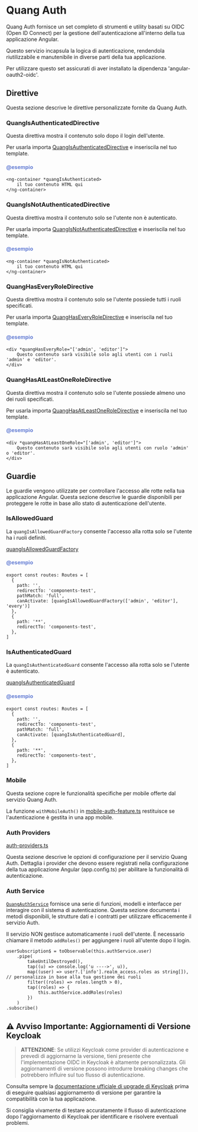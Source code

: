 # Quang Auth

Quang Auth fornisce un set completo di strumenti e utility basati su OIDC (Open ID Connect) per la gestione
dell'autenticazione all'interno della tua applicazione Angular.

Questo servizio incapsula la logica di autenticazione, rendendola riutilizzabile e manutenibile in diverse parti della tua applicazione.

Per utilizzare questo set assicurati di aver installato la dipendenza 'angular-oauth2-oidc'.

## Direttive

Questa sezione descrive le direttive personalizzate fornite da Quang Auth.

### QuangIsAuthenticatedDirective

Questa direttiva mostra il contenuto solo dopo il login dell'utente.

Per usarla importa [QuangIsAuthenticatedDirective](./directives/is-authenticated.directive.ts) e inseriscila nel tuo template.

<h4 style="color:#657ED4">@esempio</h4>

```
<ng-container *quangIsAuthenticated>
    il tuo contenuto HTML qui
</ng-container>
```

### QuangIsNotAuthenticatedDirective

Questa direttiva mostra il contenuto solo se l'utente non è autenticato.

Per usarla importa [QuangIsNotAuthenticatedDirective](./directives/is-not-authenticated.directive.ts) e inseriscila nel tuo template.

<h4 style="color:#657ED4">@esempio</h4>

```
<ng-container *quangIsNotAuthenticated>
    il tuo contenuto HTML qui
</ng-container>
```

### QuangHasEveryRoleDirective

Questa direttiva mostra il contenuto solo se l'utente possiede tutti i ruoli specificati.

Per usarla importa [QuangHasEveryRoleDirective](./directives/has-every-role.directive.ts) e inseriscila nel tuo template.

<h4 style="color:#657ED4">@esempio</h4>

```
<div *quangHasEveryRole="['admin', 'editor']">
    Questo contenuto sarà visibile solo agli utenti con i ruoli 'admin' e 'editor'.
</div>
```

### QuangHasAtLeastOneRoleDirective

Questa direttiva mostra il contenuto solo se l'utente possiede almeno uno dei ruoli specificati.

Per usarla importa [QuangHasAtLeastOneRoleDirective](./directives/has-at-least-one-role.directive.ts) e inseriscila nel tuo template.

<h4 style="color:#657ED4">@esempio</h4>

```
<div *quangHasAtLeastOneRole="['admin', 'editor']">
    Questo contenuto sarà visibile solo agli utenti con ruolo 'admin' o 'editor'.
</div>
```

## Guardie

Le guardie vengono utilizzate per controllare l'accesso alle rotte nella tua applicazione Angular. Questa sezione descrive le guardie disponibili per proteggere le rotte in base allo stato di autenticazione dell'utente.

### IsAllowedGuard

La `quangIsAllowedGuardFactory` consente l'accesso alla rotta solo se l'utente ha i ruoli definiti.

[quangIsAllowedGuardFactory](./guards/is-allowed.guard.ts)

<h4 style="color:#657ED4">@esempio</h4>

```
export const routes: Routes = [
  {
    path: '',
    redirectTo: 'components-test',
    pathMatch: 'full',
    canActivate: [quangIsAllowedGuardFactory(['admin', 'editor'], 'every')]
  },
  {
    path: '**',
    redirectTo: 'components-test',
  },
]
```

### IsAuthenticatedGuard

La `quangIsAuthenticatedGuard` consente l'accesso alla rotta solo se l'utente è autenticato.

[quangIsAuthenticatedGuard](./guards/is-authenticated.guard.ts)

<h4 style="color:#657ED4">@esempio</h4>

```
export const routes: Routes = [
  {
    path: '',
    redirectTo: 'components-test',
    pathMatch: 'full',
    canActivate: [quangIsAuthenticatedGuard],
  },
  {
    path: '**',
    redirectTo: 'components-test',
  },
]
```

### Mobile

Questa sezione copre le funzionalità specifiche per mobile offerte dal servizio Quang Auth.

La funzione `withMobileAuth()` in [mobile-auth-feature.ts](./mobile/mobile-auth-feature.ts) restituisce se l'autenticazione è gestita in una app mobile.

### Auth Providers

[auth-providers.ts](./auth-providers.ts)

Questa sezione descrive le opzioni di configurazione per il servizio Quang Auth. Dettaglia i provider che devono essere registrati nella configurazione della tua applicazione Angular (app.config.ts) per abilitare la funzionalità di autenticazione.

### Auth Service

[`QuangAuthService`](./auth.service.ts) fornisce una serie di funzioni, modelli e interfacce per interagire con il sistema di autenticazione. Questa sezione documenta i metodi disponibili, le strutture dati e i contratti per utilizzare efficacemente il servizio Auth.

Il servizio NON gestisce automaticamente i ruoli dell'utente. È necessario chiamare il metodo `addRoles()` per aggiungere i ruoli all'utente dopo il login.

```
userSubscription$ = toObservable(this.authService.user)
    .pipe(
        takeUntilDestroyed(),
        tap((u) => console.log('u ---->', u)),
        map((user) => user?.['info'].realm_access.roles as string[]), // personalizza in base alla tua gestione dei ruoli
        filter((roles) => roles.length > 0),
        tap((roles) => {
            this.authService.addRoles(roles)
        })
    )
.subscribe()
```

## ⚠️ Avviso Importante: Aggiornamenti di Versione Keycloak

> **ATTENZIONE**: Se utilizzi Keycloak come provider di autenticazione e prevedi di aggiornarne la versione, tieni presente che l'implementazione OIDC in Keycloak è altamente personalizzata. Gli aggiornamenti di versione possono introdurre breaking changes che potrebbero influire sul tuo flusso di autenticazione.

Consulta sempre la [documentazione ufficiale di upgrade di Keycloak](https://www.keycloak.org/docs/latest/upgrading/index.html) prima di eseguire qualsiasi aggiornamento di versione per garantire la compatibilità con la tua applicazione.

Si consiglia vivamente di testare accuratamente il flusso di autenticazione dopo l'aggiornamento di Keycloak per identificare e risolvere eventuali problemi.
